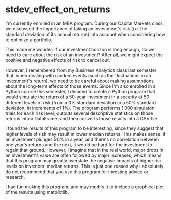 # stdev_effect_on_returns

I'm currently enrolled in an MBA program. During our Capital Markets class, we discussed the importance of taking an investment's risk (i.e. the standard deviation of its annual returns) into account when considering how to optimize a portfolio. 

This made me wonder: if our investment horizon is long enough, do we need to care about the risk of an investment? After all, we might expect the positive and negative effects of risk to cancel out.

However, I remembered from my Business Analytics class last semester that, when dealing with random events (such as the fluctuations in an investment's return), we need to be careful about making assumptions about the long-term effects of those events. Since I'm also enrolled in a Python course this semester, I decided to create a Python program that would simulate the return of a 50-year investment in a security at 50 different levels of risk (from a 0% standard deviation to a 50% standard deviation, in increments of 1%). The program performs 1,000 simulaton trials for each risk level; outputs several descriptive statistics on those returns into a DataFrame; and then converts those results into a CSV file.

I found the results of this program to be interesting, since they suggest that higher levels of risk may result in lower median returns. This makes sense: if an investment plunges 50% in a year, and there's no correlation between one year's returns and the next, it would be hard for the investment to regain that ground. However, I imagine that in the real world, major drops in an investment's value are often followed by major increases, which means that this program may greatly overstate the negative impacts of higher risk levels on investors' median returns. This is just one reason why I absolutely do not recommend that you use this program for investing advice or research. 

I had fun making this program, and may modify it to include a graphical plot of the results using matplotlib. 
